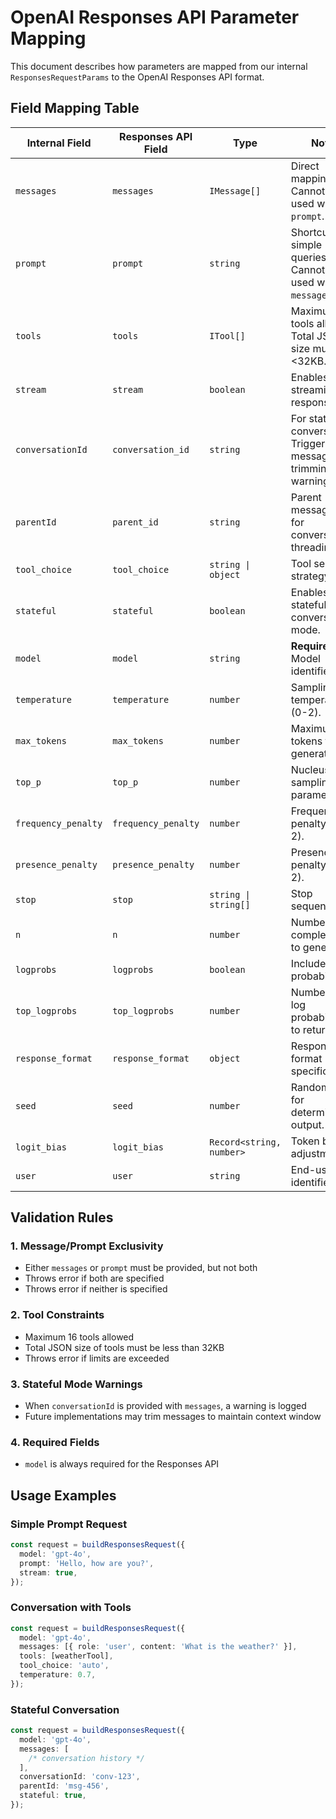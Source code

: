# OpenAI Responses API Parameter Mapping

This document describes how parameters are mapped from our internal `ResponsesRequestParams` to the OpenAI Responses API format.

## Field Mapping Table

| Internal Field      | Responses API Field | Type                     | Notes                                                          |
| ------------------- | ------------------- | ------------------------ | -------------------------------------------------------------- |
| `messages`          | `messages`          | `IMessage[]`             | Direct mapping. Cannot be used with `prompt`.                  |
| `prompt`            | `prompt`            | `string`                 | Shortcut for simple queries. Cannot be used with `messages`.   |
| `tools`             | `tools`             | `ITool[]`                | Maximum 16 tools allowed. Total JSON size must be <32KB.       |
| `stream`            | `stream`            | `boolean`                | Enables streaming responses.                                   |
| `conversationId`    | `conversation_id`   | `string`                 | For stateful conversations. Triggers message trimming warning. |
| `parentId`          | `parent_id`         | `string`                 | Parent message ID for conversation threading.                  |
| `tool_choice`       | `tool_choice`       | `string \| object`       | Tool selection strategy.                                       |
| `stateful`          | `stateful`          | `boolean`                | Enables stateful conversation mode.                            |
| `model`             | `model`             | `string`                 | **Required**. Model identifier.                                |
| `temperature`       | `temperature`       | `number`                 | Sampling temperature (0-2).                                    |
| `max_tokens`        | `max_tokens`        | `number`                 | Maximum tokens to generate.                                    |
| `top_p`             | `top_p`             | `number`                 | Nucleus sampling parameter.                                    |
| `frequency_penalty` | `frequency_penalty` | `number`                 | Frequency penalty (-2 to 2).                                   |
| `presence_penalty`  | `presence_penalty`  | `number`                 | Presence penalty (-2 to 2).                                    |
| `stop`              | `stop`              | `string \| string[]`     | Stop sequences.                                                |
| `n`                 | `n`                 | `number`                 | Number of completions to generate.                             |
| `logprobs`          | `logprobs`          | `boolean`                | Include log probabilities.                                     |
| `top_logprobs`      | `top_logprobs`      | `number`                 | Number of top log probabilities to return.                     |
| `response_format`   | `response_format`   | `object`                 | Response format specification.                                 |
| `seed`              | `seed`              | `number`                 | Random seed for deterministic output.                          |
| `logit_bias`        | `logit_bias`        | `Record<string, number>` | Token bias adjustments.                                        |
| `user`              | `user`              | `string`                 | End-user identifier.                                           |

## Validation Rules

### 1. Message/Prompt Exclusivity

- Either `messages` or `prompt` must be provided, but not both
- Throws error if both are specified
- Throws error if neither is specified

### 2. Tool Constraints

- Maximum 16 tools allowed
- Total JSON size of tools must be less than 32KB
- Throws error if limits are exceeded

### 3. Stateful Mode Warnings

- When `conversationId` is provided with `messages`, a warning is logged
- Future implementations may trim messages to maintain context window

### 4. Required Fields

- `model` is always required for the Responses API

## Usage Examples

### Simple Prompt Request

```typescript
const request = buildResponsesRequest({
  model: 'gpt-4o',
  prompt: 'Hello, how are you?',
  stream: true,
});
```

### Conversation with Tools

```typescript
const request = buildResponsesRequest({
  model: 'gpt-4o',
  messages: [{ role: 'user', content: 'What is the weather?' }],
  tools: [weatherTool],
  tool_choice: 'auto',
  temperature: 0.7,
});
```

### Stateful Conversation

```typescript
const request = buildResponsesRequest({
  model: 'gpt-4o',
  messages: [
    /* conversation history */
  ],
  conversationId: 'conv-123',
  parentId: 'msg-456',
  stateful: true,
});
```
